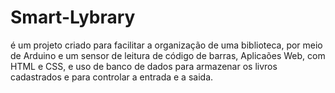 # Smart-Lybrary 
é um projeto criado para facilitar a organização de uma biblioteca, por meio de Arduino e um sensor de leitura de código de barras, Aplicaões Web, com HTML e CSS, e uso de banco de dados para armazenar os livros cadastrados e para controlar a entrada e a saida.
